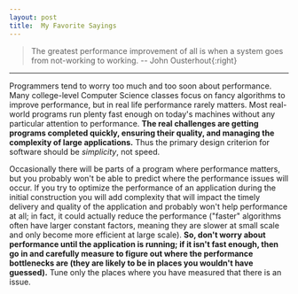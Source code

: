 ```yaml
---
layout: post
title:  My Favorite Sayings
---
```


> The greatest performance improvement of all is when a system goes from not-working to working.
> -- John Ousterhout{:right}
--------

 Programmers tend to worry too much and too soon about performance. Many college-level Computer Science classes focus on fancy algorithms to improve performance, but in real life performance rarely matters. Most real-world programs run plenty fast enough on today's machines without any particular attention to performance. **The real challenges are getting programs completed quickly, ensuring their quality, and managing the complexity of large applications.** Thus the primary design criterion for software should be *simplicity*, not speed.
 
 Occasionally there will be parts of a program where performance matters, but you probably won't be able to predict where the performance issues will occur. If you try to optimize the performance of an application during the initial construction you will add complexity that will impact the timely delivery and quality of the application and probably won't help performance at all; in fact, it could actually reduce the performance ("faster" algorithms often have larger constant factors, meaning they are slower at small scale and only become more efficient at large scale). **So, don't worry about performance until the application is running; if it isn't fast enough, then go in and carefully measure to figure out where the performance bottlenecks are (they are likely to be in places you wouldn't have guessed).** Tune only the places where you have measured that there is an issue. 
